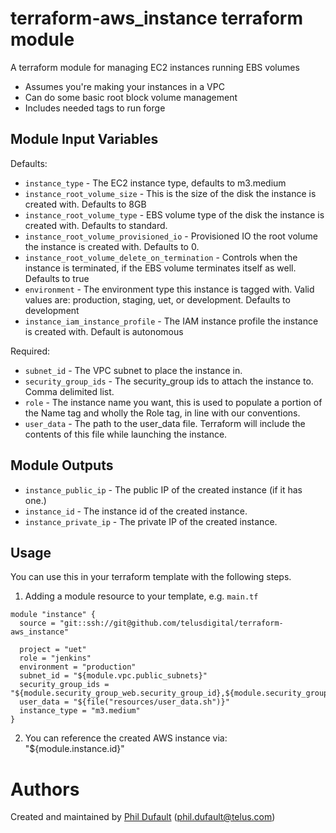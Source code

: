 terraform-aws_instance terraform module
=======================

A terraform module for managing EC2 instances running EBS volumes
* Assumes you're making your instances in a VPC
* Can do some basic root block volume management
* Includes needed tags to run forge

Module Input Variables
----------------------

Defaults:
- `instance_type` - The EC2 instance type, defaults to m3.medium
- `instance_root_volume_size` - This is the size of the disk the instance is created with. Defaults to 8GB
- `instance_root_volume_type` - EBS volume type of the disk the instance is created with. Defaults to standard. 
- `instance_root_volume_provisioned_io` - Provisioned IO the root volume the instance is created with. Defaults to 0.
- `instance_root_volume_delete_on_termination` - Controls when the instance is terminated, if the EBS volume terminates itself as well. Defaults to true
- `environment` - The environment type this instance is tagged with.  Valid values are: production, staging, uet, or development. Defaults to development
- `instance_iam_instance_profile` - The IAM instance profile the instance is created with.  Default is autonomous

Required:
- `subnet_id` - The VPC subnet to place the instance in.
- `security_group_ids` - The security_group ids to attach the instance to. Comma delimited list.
- `role` - The instance name you want, this is used to populate a portion of the Name tag and wholly the Role tag, in line with our conventions.
- `user_data` - The path to the user_data file. Terraform will include the contents of this file while launching the instance.


Module Outputs
--------------

- `instance_public_ip` - The public IP of the created instance (if it has one.)
- `instance_id` - The instance id of the created instance.
- `instance_private_ip` - The private IP of the created instance.

Usage
-----

You can use this in your terraform template with the following steps.

1. Adding a module resource to your template, e.g. `main.tf`

```
module "instance" {
  source = "git::ssh://git@github.com/telusdigital/terraform-aws_instance"

  project = "uet"
  role = "jenkins"
  environment = "production"
  subnet_id = "${module.vpc.public_subnets}"
  security_group_ids = "${module.security_group_web.security_group_id},${module.security_group_ssh.security_group_id}"
  user_data = "${file("resources/user_data.sh")}"
  instance_type = "m3.medium"
}
```

2. You can reference the created AWS instance via: "${module.instance.id}"

Authors
=======

Created and maintained by [Phil Dufault](https://github.com/pdufault) (phil.dufault@telus.com)
